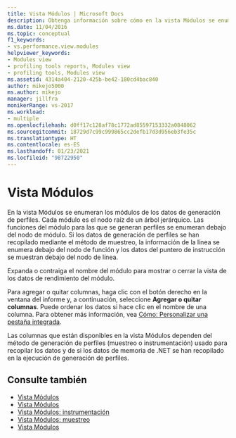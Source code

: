 ```yaml
---
title: Vista Módulos | Microsoft Docs
description: Obtenga información sobre cómo en la vista Módulos se enumeran los módulos de los datos de generación de perfiles. Cada módulo es el nodo raíz de un árbol jerárquico.
ms.date: 11/04/2016
ms.topic: conceptual
f1_keywords:
- vs.performance.view.modules
helpviewer_keywords:
- Modules view
- profiling tools reports, Modules view
- profiling tools, Modules view
ms.assetid: 4314a404-2120-425b-be42-180cd4bac840
author: mikejo5000
ms.author: mikejo
manager: jillfra
monikerRange: vs-2017
ms.workload:
- multiple
ms.openlocfilehash: d0ff17c128af78c1772ad85597153332a0848062
ms.sourcegitcommit: 18729d7c99c999865cc2defb17d3d956eb3fe35c
ms.translationtype: HT
ms.contentlocale: es-ES
ms.lasthandoff: 01/23/2021
ms.locfileid: "98722950"
---
```

# <a name="modules-view"></a>Vista Módulos
En la vista Módulos se enumeran los módulos de los datos de generación de perfiles. Cada módulo es el nodo raíz de un árbol jerárquico. Las funciones del módulo para las que se generan perfiles se enumeran debajo del nodo de módulo. Si los datos de generación de perfiles se han recopilado mediante el método de muestreo, la información de la línea se enumera debajo del nodo de función y los datos del puntero de instrucción se muestran debajo del nodo de línea.

 Expanda o contraiga el nombre del módulo para mostrar o cerrar la vista de los datos de rendimiento del módulo.

 Para agregar o quitar columnas, haga clic con el botón derecho en la ventana del informe y, a continuación, seleccione **Agregar o quitar columnas**. Puede ordenar los datos si hace clic en el nombre de una columna. Para obtener más información, vea [Cómo: Personalizar una pestaña integrada](../profiling/how-to-customize-report-view-columns.md).

 Las columnas que están disponibles en la vista Módulos dependen del método de generación de perfiles (muestreo o instrumentación) usado para recopilar los datos y de si los datos de memoria de .NET se han recopilado en la ejecución de generación de perfiles.

## <a name="see-also"></a>Consulte también
- [Vista Módulos](../profiling/modules-view-sampling-data.md)
- [Vista Módulos](../profiling/modules-view-instrumentation-data.md)
- [Vista Módulos: instrumentación](../profiling/modules-view-dotnet-memory-instrumentation-data.md)
- [Vista Módulos: muestreo](../profiling/modules-view-dotnet-memory-sampling-data.md)
- [Vista Módulos](../profiling/modules-view-contention-data.md)
